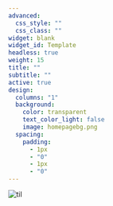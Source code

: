 ```yaml
---
advanced:
  css_style: ""
  css_class: ""
widget: blank
widget_id: Template
headless: true
weight: 15
title: ""
subtitle: ""
active: true
design:
  columns: "1"
  background:
    color: transparent
    text_color_light: false
    image: homepagebg.png
  spacing:
    padding:
      - 1px
      - "0"
      - 1px
      - "0"
---
```

![til](mywebsitefullwidth.gif)
